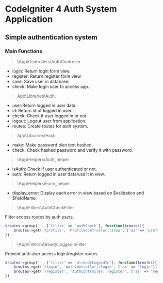 # CodeIgniter 4 Auth System Application

## Simple authentication system

### Main Functions

> \App\Controllers\AuthController

- login: Return login form view.
- register: Return register form view.
- save: Save user in database.
- check: Make login user to access app.

> App\Libraries\Auth.

- user:Return logged in user data.
- id: Return id of logged in user.
- check: Check if user logged in or not.
- logout: Logout user from application.
- routes: Create routes for auth system.

> App\Libraries\Hash

- make: Make password plan text hashed.
- check: Check hashed password and verify it with password.

> \App\Helpers\Auth_helper

- isAuth: Check if user authenticated or not.
- auth: Return logged in user data/use it in view.

> \App\Helpers\Form_helper

- display_error: Display each error in view based on $validation and $fieldName.

> \App\Filters\AuthCheckFilter

Filter access routes by auth users.

```php
$routes->group('', ['filter' => 'authCheck'], function($routes){
    $routes->get('/profile', 'ProfileController::show', ['as' => 'profile']);
})
```

> \App\Filters\AlreadyLoggedInFilter

Prevent auth user access login/register routes.

```php
$routes->group('', ['filter' => 'alreadyLoggedIn'], function($routes){
    $routes->get('/login', 'AuthController::login', ['as' => 'login']);
    $routes->get('/register', 'AuthController::register', ['as' => 'register']);
})
```
